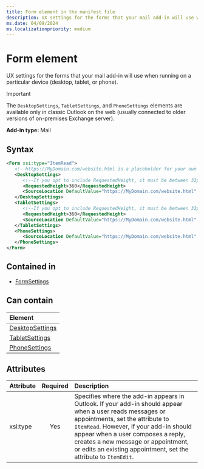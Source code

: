 ```yaml
---
title: Form element in the manifest file
description: UX settings for the forms that your mail add-in will use when running on a particular device (desktop, tablet, or phone).
ms.date: 04/09/2024
ms.localizationpriority: medium
---
```


# Form element

UX settings for the forms that your mail add-in will use when running on a particular device (desktop, tablet, or phone).

> [!IMPORTANT]
> The `DesktopSettings`, `TabletSettings`, and `PhoneSettings` elements are available only in classic Outlook on the web (usually connected to older versions of on-premises Exchange server).

**Add-in type:** Mail

## Syntax

```XML
<Form xsi:type="ItemRead">
   <!--https://MyDomain.com/website.html is a placeholder for your own add-in website.-->
   <DesktopSettings>
      <!--If you opt to include RequestedHeight, it must be between 32px to 450px, inclusive.-->
      <RequestedHeight>360</RequestedHeight>
      <SourceLocation DefaultValue="https://MyDomain.com/website.html" />
   </DesktopSettings>
   <TabletSettings>
      <!--If you opt to include RequestedHeight, it must be between 32px to 450px, inclusive.-->
      <RequestedHeight>360</RequestedHeight>
      <SourceLocation DefaultValue="https://MyDomain.com/website.html" />
   </TabletSettings>
   <PhoneSettings>
      <SourceLocation DefaultValue="https://MyDomain.com/website.html" />
   </PhoneSettings>
</Form>
```

## Contained in

- [FormSettings](formsettings.md)

## Can contain

|**Element**|
|:-----|
|[DesktopSettings](desktopsettings.md)|
|[TabletSettings](tabletsettings.md)|
|[PhoneSettings](phonesettings.md)|

## Attributes

|Attribute|Required|Description|
|:-----|:-----:|:-----|
|xsi:type|Yes|Specifies where the add-in appears in Outlook. If your add-in should appear when a user reads messages or appointments, set the attribute to `ItemRead`. However, if your add-in should appear when a user composes a reply, creates a new message or appointment, or edits an existing appointment, set the attribute to `ItemEdit`.|
